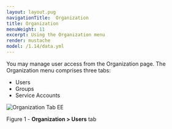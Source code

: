```yaml
---
layout: layout.pug
navigationTitle:  Organization
title: Organization
menuWeight: 11
excerpt: Using the Organization menu
render: mustache
model: /1.14/data.yml
---
```


You may manage user access from the Organization page. The Organization menu comprises three tabs:

- Users
- Groups
- Service Accounts

![Organization Tab EE](/mesosphere/dcos/1.14/img/GUI-Organization-Users-Users_List_Empty-1_12.png)

Figure 1 - **Organization > Users** tab
